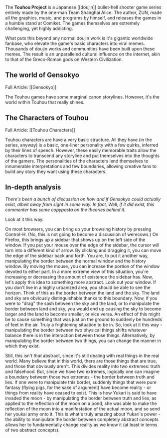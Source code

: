 The **Touhou Project** is a Japanese [[doujin]] bullet-hell shooter game series entirely made by the one-man Team Shanghai Alice. The author, ZUN, made all the graphics, music, and programs by himself, and releases the games in a humble stand at Comiket. The games themselves are extremely challenging, yet highly addicting.

What puts this beyond any normal doujin work is it's gigantic worldwide fanbase, who elevate the game's basic characters into viral memes. Thousands of doujin works and communities have been built upon these memes. The result is an unparalleled cultural influence on the internet, akin to that of the Greco-Roman gods on Western Civilization. 

## The world of Gensokyo

Full Article: [[Gensokyo]]

The Touhou games have some marginal canon storylines. However, it's the world within Touhou that really shines.

## The Characters of Touhou

Full Article: [[Touhou Characters]]

Touhou characters are have a very basic structure. All they have (in the series, anyway) is a basic, one-liner personality with a few quirks, inferred by their lines of speech. However, these easily memorable traits allow the characters to transcend any storyline and put themselves into the thoughts of the gamers. The personalities of the characters lend themselves to innumerable interpretations and few boundaries, allowing creative fans to build any story they want using these characters.

## In-depth analysis

_There's been a bunch of discussion on how and if Gensokyo could actually exist, albeit away from sight in some way. In fact,  Well, if it did exist, this commenter has some copypasta on the theories behind it._

Look at it this way.

On most browsers, you can bring up your browsing history by pressing Control-H. (No, this is not going to become a discussion of werecows.) On Firefox, this brings up a sidebar that shows up on the left side of the window. If you put your mouse over the edge of the sidebar, the cursor will turn into a different kind of arrow. By clicking and dragging it, you can move the edge of the sidebar back and forth. You are, to put it another way, manipulating the border between the normal window and the history window. By moving the mouse, you can increase the portion of the window devoted to either part. In a more extreme view of this situation, you're increasing or decreasing the amount of existence the sidebar has.
Now, let's apply this idea to something more abstract. Look out your window. If you don't live in a highly urbanized area, you should be able to see the horizon. Think of this as the border between the land and the sky. The land and sky are obviously distinguishable thanks to this boundary. Now, if you were to "drag" the sash between the sky and the land, or to manipulate the border between land and sky, you would end up causing the sky to become larger and the land to become smaller, or vice versa. An effect of this might be to cause something that was just on the ground to suddenly be hundreds of feet in the air. Truly a frightening situation to be in. So, look at it this way - manipulating the border between two physical things shifts whatever balance there is in the interaction between those things. Alternatively, by manipulating the border between two things, you can change the manner in which they exist.

Still, this isn't *that* abstract, since it's still dealing with real things in the real world. Many believe that in this world, there are those things that are true, and those that obviously aren't. This divides reality into two extremes: truth and falsehood. But, since we have two extremes, logically one can imagine a boundary between those two extremes - the border between truth and lies. If one were to manipulate this border, suddenly things that were pure fantasy (flying pigs, for the sake of argument) have become reality - or things from reality have ceased to exist. This is how Yukari is said to have invaded the moon - by manipulating the border between truth and lies, as applied to the reflection of the moon on a pond, she was able to make the reflection of the moon into a manifestation of the actual moon, and so send her youkai army onto it. This is what's truly amazing about Yukari's power - the ability to manipulate the border between completely abstract concepts allows her to fundamentally change reality as we know it (at least in terms of two abstract concepts).